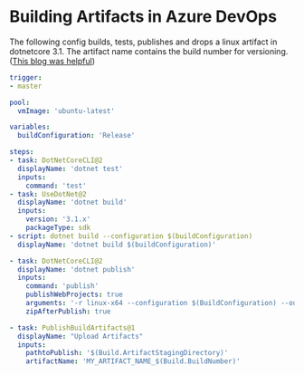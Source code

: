 # Building Artifacts in Azure DevOps

The following config builds, tests, publishes and drops a linux artifact in dotnetcore 3.1. The artifact name contains the build number for versioning. ([This blog was helpful](https://www.hanselman.com/blog/SettingUpAzureDevOpsCICDForANETCore31WebAppHostedInAzureAppServiceForLinux.aspx))
```yaml
trigger:
- master

pool:
  vmImage: 'ubuntu-latest'

variables:
  buildConfiguration: 'Release'

steps:
- task: DotNetCoreCLI@2
  displayName: 'dotnet test'
  inputs:
    command: 'test'
- task: UseDotNet@2
  displayName: 'dotnet build'
  inputs:
    version: '3.1.x'
    packageType: sdk
- script: dotnet build --configuration $(buildConfiguration)
  displayName: 'dotnet build $(buildConfiguration)'

- task: DotNetCoreCLI@2
  displayName: 'dotnet publish'
  inputs:
    command: 'publish'
    publishWebProjects: true
    arguments: '-r linux-x64 --configuration $(BuildConfiguration) --output $(Build.ArtifactStagingDirectory)'
    zipAfterPublish: true

- task: PublishBuildArtifacts@1
  displayName: "Upload Artifacts"
  inputs:
    pathtoPublish: '$(Build.ArtifactStagingDirectory)' 
    artifactName: 'MY_ARTIFACT_NAME_$(Build.BuildNumber)'
```
